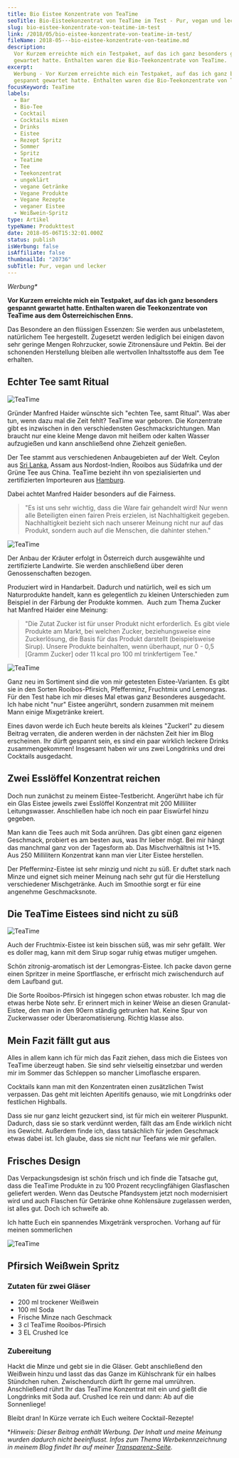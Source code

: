 ```yaml
---
title: Bio Eistee Konzentrate von TeaTime
seoTitle: Bio-Eisteekonzentrat von TeaTime im Test - Pur, vegan und lecker
slug: bio-eistee-konzentrate-von-teatime-im-test
link: /2018/05/bio-eistee-konzentrate-von-teatime-im-test/
fileName: 2018-05---bio-eistee-konzentrate-von-teatime.md
description:
  Vor Kurzem erreichte mich ein Testpaket, auf das ich ganz besonders gespannt
  gewartet hatte. Enthalten waren die Bio-Teekonzentrate von TeaTime.
excerpt:
  Werbung - Vor Kurzem erreichte mich ein Testpaket, auf das ich ganz besonders
  gespannt gewartet hatte. Enthalten waren die Bio-Teekonzentrate von TeaTime.
focusKeyword: TeaTime
labels:
  - Bar
  - Bio-Tee
  - Cocktail
  - Cocktails mixen
  - Drinks
  - Eistee
  - Rezept Spritz
  - Sommer
  - Spritz
  - Teatime
  - Tee
  - Teekonzentrat
  - ungeklärt
  - vegane Getränke
  - Vegane Produkte
  - Vegane Rezepte
  - veganer Eistee
  - Weißwein-Spritz
type: Artikel
typeName: Produkttest
date: 2018-05-06T15:32:01.000Z
status: publish
isWerbung: false
isAffiliate: false
thumbnailId: "20736"
subTitle: Pur, vegan und lecker
---
```


<em>Werbung\*</em>

<strong>Vor Kurzem erreichte mich ein Testpaket, auf das ich ganz besonders
gespannt gewartet hatte. Enthalten waren die Teekonzentrate von TeaTime aus dem
Österreichischen Enns.</strong>

Das Besondere an den flüssigen Essenzen: Sie werden aus unbelastetem,
natürlichem Tee hergestellt. Zugesetzt werden lediglich bei einigen davon sehr
geringe Mengen Rohrzucker, sowie Zitronensäure und Pektin. Bei der schonenden
Herstellung bleiben alle wertvollen Inhaltsstoffe aus dem Tee erhalten.

## Echter Tee samt Ritual

![TeaTime](http://cardamonchai.com/wp-content/uploads/2018/05/41783598091_5ae2aceec0_z-400x300.jpg)

Gründer Manfred Haider wünschte sich "echten Tee, samt Ritual". Was aber tun,
wenn dazu mal die Zeit fehlt? TeaTime war geboren. Die Konzentrate gibt es
inzwischen in den verschiedensten Geschmacksrichtungen. Man braucht nur eine
kleine Menge davon mit heißem oder kalten Wasser aufzugießen und kann
anschließend ohne Ziehzeit genießen.

Der Tee stammt aus verschiedenen Anbaugebieten auf der Welt. Ceylon aus
<a href="http://cardamonchai.com/2015/09/unterwegs-in-sri-lanka/">Sri Lanka</a>,
Assam aus Nordost-Indien, Rooibos aus Südafrika und der Grüne Tee aus China.
TeaTime bezieht ihn von spezialisierten und zertifizierten Importeuren aus
<a href="https://cardamonchai.com/category/unterwegs/hamburg/">Hamburg</a>.

Dabei achtet Manfred Haider besonders auf die Fairness.

<blockquote>"Es ist uns sehr wichtig, dass die <span id="u2630-10">Ware fair gehandelt</span> wird! Nur wenn alle Beteiligten einen <span id="u2630-14">fairen Preis</span> erzielen, ist Nachhaltigkeit gegeben. Nachhaltigkeit bezieht sich nach unserer Meinung nicht nur auf das Produkt, sondern auch auf die Menschen, die dahinter stehen."</blockquote>

![TeaTime](http://cardamonchai.com/wp-content/uploads/2018/05/39976621130_45e8fb6186_z-400x300.jpg)

Der Anbau der Kräuter erfolgt in Österreich durch ausgewählte und zertifizierte
Landwirte. Sie werden anschließend über deren Genossenschaften bezogen.

Produziert wird in Handarbeit. Dadurch und natürlich, weil es sich um
Naturprodukte handelt, kann es gelegentlich zu kleinen Unterschieden zum
Beispiel in der Färbung der Produkte kommen.  Auch zum Thema Zucker hat Manfred
Haider eine Meinung:

<blockquote>"Die Zutat <span id="u2633-5">Zucker ist</span> für unser Produkt <span id="u2633-7">nicht erforderlich</span>. Es gibt viele Produkte am Markt, bei welchen Zucker, beziehungsweise eine Zuckerlösung, die Basis für das Produkt darstellt (beispielsweise Sirup). Unsere Produkte beinhalten, wenn überhaupt, nur 0 - 0,5 [Gramm Zucker] oder 11 kcal pro 100 ml trinkfertigem Tee."</blockquote>

![TeaTime](http://cardamonchai.com/wp-content/uploads/2018/05/27915548658_f8e56f1322_z-400x533.jpg)

Ganz neu im Sortiment sind die von mir getesteten Eistee-Varianten. Es gibt sie
in den Sorten Rooibos-Pfirsich, Pfefferminz, Fruchtmix und Lemongras. Für den
Test habe ich mir dieses Mal etwas ganz Besonderes ausgedacht. Ich habe nicht
"nur" Eistee angerührt, sondern zusammen mit meinem Mann einige Mixgetränke
kreiert.

Eines davon werde ich Euch heute bereits als kleines "Zuckerl" zu diesem Beitrag
verraten, die anderen werden in der nächsten Zeit hier im Blog erscheinen. Ihr
dürft gespannt sein, es sind ein paar wirklich leckere Drinks zusammengekommen!
Insgesamt haben wir uns zwei Longdrinks und drei Cocktails ausgedacht.

## Zwei Esslöffel Konzentrat reichen

Doch nun zunächst zu meinem Eistee-Testbericht. Angerührt habe ich für ein Glas
Eistee jeweils zwei Esslöffel Konzentrat mit 200 Milliliter Leitungswasser.
Anschließen habe ich noch ein paar Eiswürfel hinzu gegeben.

Man kann die Tees auch mit Soda anrühren. Das gibt einen ganz eigenen Geschmack,
probiert es am besten aus, was Ihr lieber mögt. Bei mir hängt das manchmal ganz
von der Tagesform ab. Das Mischverhältnis ist 1+15. Aus 250 Millilitern
Konzentrat kann man vier Liter Eistee herstellen.

Der Pfefferminz-Eistee ist sehr minzig und nicht zu süß. Er duftet stark nach
Minze und eignet sich meiner Meinung nach sehr gut für die Herstellung
verschiedener Mischgetränke. Auch im Smoothie sorgt er für eine angenehme
Geschmacksnote.

## Die TeaTime Eistees sind nicht zu süß

![TeaTime](http://cardamonchai.com/wp-content/uploads/2018/05/26915882327_19e99cb81d_z-400x300.jpg)

Auch der Fruchtmix-Eistee ist kein bisschen süß, was mir sehr gefällt. Wer es
doller mag, kann mit dem Sirup sogar ruhig etwas mutiger umgehen.

Schön zitronig-aromatisch ist der Lemongras-Eistee. Ich packe davon gerne einen
Spritzer in meine Sportflasche, er erfrischt mich zwischendurch auf dem Laufband
gut.

Die Sorte Rooibos-Pfirsich ist hingegen schon etwas robuster. Ich mag die etwas
herbe Note sehr. Er erinnert mich in keiner Weise an diesen Granulat-Eistee, den
man in den 90ern ständig getrunken hat. Keine Spur von Zuckerwasser oder
Überaromatisierung. Richtig klasse also.

## Mein Fazit fällt gut aus

Alles in allem kann ich für mich das Fazit ziehen, dass mich die Eistees von
TeaTime überzeugt haben. Sie sind sehr vielseitig einsetzbar und werden mir im
Sommer das Schleppen so mancher Limoflasche ersparen.

Cocktails kann man mit den Konzentraten einen zusätzlichen Twist verpassen. Das
geht mit leichten Aperitifs genauso, wie mit Longdrinks oder festlichen
Highballs.

Dass sie nur ganz leicht gezuckert sind, ist für mich ein weiterer Pluspunkt.
Dadurch, dass sie so stark verdünnt werden, fällt das am Ende wirklich nicht ins
Gewicht. Außerdem finde ich, dass tatsächlich für jeden Geschmack etwas dabei
ist. Ich glaube, dass sie nicht nur Teefans wie mir gefallen.

## Frisches Design

Das Verpackungsdesign ist schön frisch und ich finde die Tatsache gut, dass die
TeaTime Produkte in zu 100 Prozent recyclingfähigen Glasflaschen geliefert
werden. Wenn das Deutsche Pfandsystem jetzt noch modernisiert wird und auch
Flaschen für Getränke ohne Kohlensäure zugelassen werden, ist alles gut. Doch
ich schweife ab.

Ich hatte Euch ein spannendes Mixgetränk versprochen. Vorhang auf für meinen
sommerlichen

![TeaTime](http://cardamonchai.com/wp-content/uploads/2018/05/26916221767_117dfc659c_z-400x300.jpg "Mein sommerlicher Pfirsich Weißwein Spritz")

## Pfirsich Weißwein Spritz

### Zutaten für zwei Gläser

<ul>
    <li>200 ml trockener Weißwein</li>
    <li>100 ml Soda</li>
    <li>Frische Minze nach Geschmack</li>
    <li>3 cl TeaTime Rooibos-Pfirsich</li>
    <li>3 EL Crushed Ice</li>
</ul>

### Zubereitung

Hackt die Minze und gebt sie in die Gläser. Gebt anschließend den Weißwein hinzu
und lasst das das Ganze im Kühlschrank für ein halbes Stündchen ruhen.
Zwischendurch dürft Ihr gerne mal umrühren. Anschließend rührt Ihr das TeaTime
Konzentrat mit ein und gießt die Longdrinks mit Soda auf. Crushed Ice rein und
dann: Ab auf die Sonnenliege!

Bleibt dran! In Kürze verrate ich Euch weitere Cocktail-Rezepte!

\*<em>Hinweis: Dieser Beitrag enthält Werbung. Der Inhalt und meine Meinung
wurden dadurch nicht beeinflusst. Infos zum Thema Werbekennzeichnung in meinem
Blog findet Ihr auf meiner
<a href="https://cardamonchai.com/werbung/">Transparenz-Seite</a>.</em>
